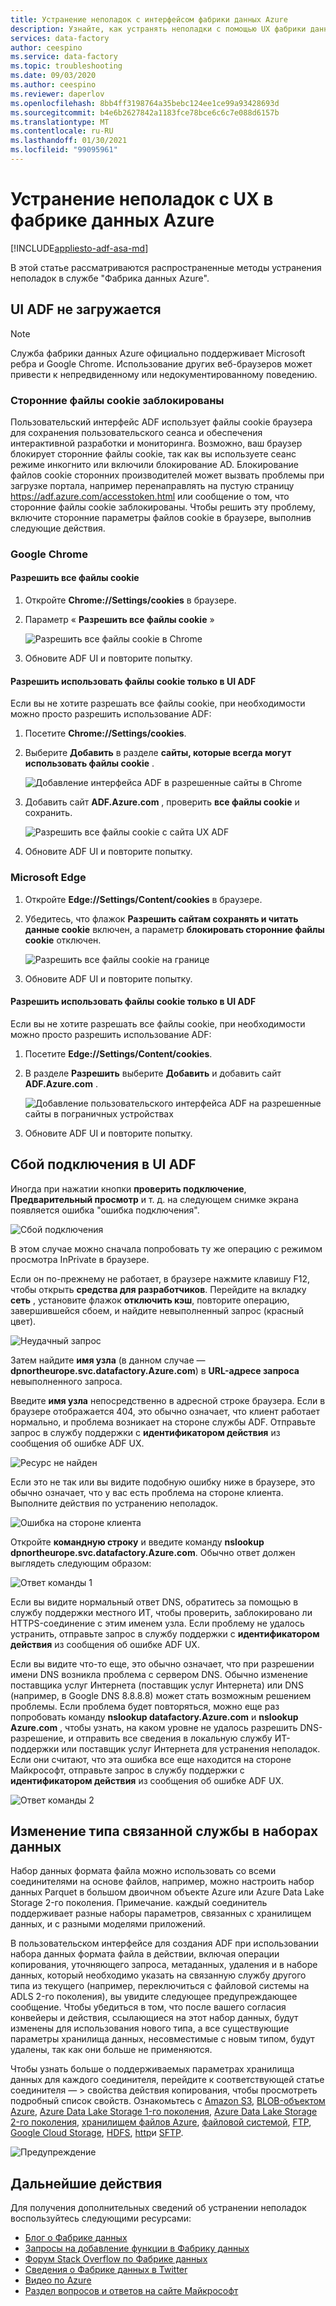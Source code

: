 ```yaml
---
title: Устранение неполадок с интерфейсом фабрики данных Azure
description: Узнайте, как устранять неполадки с помощью UX фабрики данных Azure.
services: data-factory
author: ceespino
ms.service: data-factory
ms.topic: troubleshooting
ms.date: 09/03/2020
ms.author: ceespino
ms.reviewer: daperlov
ms.openlocfilehash: 8bb4ff3198764a35bebc124ee1ce99a93428693d
ms.sourcegitcommit: b4e6b2627842a1183fce78bce6c6c7e088d6157b
ms.translationtype: MT
ms.contentlocale: ru-RU
ms.lasthandoff: 01/30/2021
ms.locfileid: "99095961"
---
```

# <a name="troubleshoot-azure-data-factory-ux-issues"></a>Устранение неполадок с UX в фабрике данных Azure

[!INCLUDE[appliesto-adf-asa-md](includes/appliesto-adf-asa-md.md)]

В этой статье рассматриваются распространенные методы устранения неполадок в службе "Фабрика данных Azure".

## <a name="adf-ux-not-loading"></a>UI ADF не загружается

> [!NOTE]
> Служба фабрики данных Azure официально поддерживает Microsoft ребра и Google Chrome. Использование других веб-браузеров может привести к непредвиденному или недокументированному поведению.

### <a name="third-party-cookies-blocked"></a>Сторонние файлы cookie заблокированы

Пользовательский интерфейс ADF использует файлы cookie браузера для сохранения пользовательского сеанса и обеспечения интерактивной разработки и мониторинга. Возможно, ваш браузер блокирует сторонние файлы cookie, так как вы используете сеанс режиме инкогнито или включили блокирование AD. Блокирование файлов cookie сторонних производителей может вызвать проблемы при загрузке портала, например перенаправлять на пустую страницу https://adf.azure.com/accesstoken.html или сообщение о том, что сторонние файлы cookie заблокированы. Чтобы решить эту проблему, включите сторонние параметры файлов cookie в браузере, выполнив следующие действия.

### <a name="google-chrome"></a>Google Chrome

#### <a name="allow-all-cookies"></a>Разрешить все файлы cookie

1. Откройте **Chrome://Settings/cookies** в браузере.
1. Параметр « **Разрешить все файлы cookie** » 

    ![Разрешить все файлы cookie в Chrome](media/data-factory-ux-troubleshoot-guide/chrome-allow-all-cookies.png)
1. Обновите ADF UI и повторите попытку.

#### <a name="only-allow-adf-ux-to-use-cookies"></a>Разрешить использовать файлы cookie только в UI ADF
Если вы не хотите разрешать все файлы cookie, при необходимости можно просто разрешить использование ADF:
1. Посетите **Chrome://Settings/cookies**.
1. Выберите **Добавить** в разделе **сайты, которые всегда могут использовать файлы cookie** . 

    ![Добавление интерфейса ADF в разрешенные сайты в Chrome](media/data-factory-ux-troubleshoot-guide/chrome-only-adf-cookies-1.png)
1. Добавить сайт **ADF.Azure.com** , проверить **все файлы cookie** и сохранить. 

    ![Разрешить все файлы cookie с сайта UX ADF](media/data-factory-ux-troubleshoot-guide/chrome-only-adf-cookies-2.png)
1. Обновите ADF UI и повторите попытку.

### <a name="microsoft-edge"></a>Microsoft Edge

1. Откройте **Edge://Settings/Content/cookies** в браузере.
1. Убедитесь, что флажок **Разрешить сайтам сохранять и читать данные cookie** включен, а параметр **блокировать сторонние файлы cookie** отключен. 

    ![Разрешить все файлы cookie на границе](media/data-factory-ux-troubleshoot-guide/edge-allow-all-cookies.png)
1. Обновите ADF UI и повторите попытку.

#### <a name="only-allow-adf-ux-to-use-cookies"></a>Разрешить использовать файлы cookie только в UI ADF

Если вы не хотите разрешать все файлы cookie, при необходимости можно просто разрешить использование ADF:

1. Посетите **Edge://Settings/Content/cookies**.
1. В разделе **Разрешить** выберите **Добавить** и добавить сайт **ADF.Azure.com** . 

    ![Добавление пользовательского интерфейса ADF на разрешенные сайты в пограничных устройствах](media/data-factory-ux-troubleshoot-guide/edge-allow-adf-cookies.png)
1. Обновите ADF UI и повторите попытку.

## <a name="connection-failed-on-adf-ux"></a>Сбой подключения в UI ADF

Иногда при нажатии кнопки **проверить подключение**, **Предварительный просмотр** и т. д. на следующем снимке экрана появляется ошибка "ошибка подключения".

![Сбой подключения](media/data-factory-ux-troubleshoot-guide/connection-failed.png)

В этом случае можно сначала попробовать ту же операцию с режимом просмотра InPrivate в браузере.

Если он по-прежнему не работает, в браузере нажмите клавишу F12, чтобы открыть **средства для разработчиков**. Перейдите на вкладку **сеть** , установите флажок **отключить кэш**, повторите операцию, завершившейся сбоем, и найдите невыполненный запрос (красный цвет).

![Неудачный запрос](media/data-factory-ux-troubleshoot-guide/failed-request.png)

Затем найдите **имя узла** (в данном случае — **dpnortheurope.svc.datafactory.Azure.com**) в **URL-адресе запроса** невыполненного запроса.

Введите **имя узла** непосредственно в адресной строке браузера. Если в браузере отображается 404, это обычно означает, что клиент работает нормально, и проблема возникает на стороне службы ADF. Отправьте запрос в службу поддержки с **идентификатором действия** из сообщения об ошибке ADF UX.

![Ресурс не найден](media/data-factory-ux-troubleshoot-guide/status-code-404.png)

Если это не так или вы видите подобную ошибку ниже в браузере, это обычно означает, что у вас есть проблема на стороне клиента. Выполните действия по устранению неполадок.

![Ошибка на стороне клиента](media/data-factory-ux-troubleshoot-guide/client-side-error.png)

Откройте **командную строку** и введите команду **nslookup dpnortheurope.svc.datafactory.Azure.com**. Обычно ответ должен выглядеть следующим образом:

![Ответ команды 1](media/data-factory-ux-troubleshoot-guide/command-response-1.png)

Если вы видите нормальный ответ DNS, обратитесь за помощью в службу поддержки местного ИТ, чтобы проверить, заблокировано ли HTTPS-соединение с этим именем узла. Если проблему не удалось устранить, отправьте запрос в службу поддержки с **идентификатором действия** из сообщения об ошибке ADF UX.

Если вы видите что-то еще, это обычно означает, что при разрешении имени DNS возникла проблема с сервером DNS. Обычно изменение поставщика услуг Интернета (поставщик услуг Интернета) или DNS (например, в Google DNS 8.8.8.8) может стать возможным решением проблемы. Если проблема будет повторяться, можно еще раз попробовать команду **nslookup datafactory.Azure.com** и **nslookup Azure.com** , чтобы узнать, на каком уровне не удалось разрешить DNS-разрешение, и отправить все сведения в локальную службу ИТ-поддержки или поставщик услуг Интернета для устранения неполадок. Если они считают, что эта ошибка все еще находится на стороне Майкрософт, отправьте запрос в службу поддержки с **идентификатором действия** из сообщения об ошибке ADF UX.

![Ответ команды 2](media/data-factory-ux-troubleshoot-guide/command-response-2.png)

## <a name="change-linked-service-type-in-datasets"></a>Изменение типа связанной службы в наборах данных

Набор данных формата файла можно использовать со всеми соединителями на основе файлов, например, можно настроить набор данных Parquet в большом двоичном объекте Azure или Azure Data Lake Storage 2-го поколения. Примечание. каждый соединитель поддерживает разные наборы параметров, связанных с хранилищем данных, и с разными моделями приложений. 

В пользовательском интерфейсе для создания ADF при использовании набора данных формата файла в действии, включая операции копирования, уточняющего запроса, метаданных, удаления и в наборе данных, который необходимо указать на связанную службу другого типа из текущего (например, переключиться с файловой системы на ADLS 2-го поколения), вы увидите следующее предупреждающее сообщение. Чтобы убедиться в том, что после вашего согласия конвейеры и действия, ссылающиеся на этот набор данных, будут изменены для использования нового типа, а все существующие параметры хранилища данных, несовместимые с новым типом, будут удалены, так как они больше не применяются.

Чтобы узнать больше о поддерживаемых параметрах хранилища данных для каждого соединителя, перейдите к соответствующей статье соединителя — > свойства действия копирования, чтобы просмотреть подробный список свойств. Ознакомьтесь с [Amazon S3](connector-amazon-simple-storage-service.md), [BLOB-объектом Azure](connector-azure-blob-storage.md), [Azure Data Lake Storage 1-го поколения](connector-azure-data-lake-store.md), [Azure Data Lake Storage 2-го поколения](connector-azure-data-lake-storage.md), [хранилищем файлов Azure](connector-azure-file-storage.md), [файловой системой](connector-file-system.md), [FTP](connector-ftp.md), [Google Cloud Storage](connector-google-cloud-storage.md), [HDFS](connector-hdfs.md), [http](connector-http.md)и [SFTP](connector-sftp.md).

![Предупреждение](media/data-factory-ux-troubleshoot-guide/warning-message.png)

## <a name="next-steps"></a>Дальнейшие действия

Для получения дополнительных сведений об устранении неполадок воспользуйтесь следующими ресурсами:

* [Блог о Фабрике данных](https://azure.microsoft.com/blog/tag/azure-data-factory/)
* [Запросы на добавление функции в Фабрику данных](https://feedback.azure.com/forums/270578-data-factory)
* [Форум Stack Overflow по Фабрике данных](https://stackoverflow.com/questions/tagged/azure-data-factory)
* [Сведения о Фабрике данных в Twitter](https://twitter.com/hashtag/DataFactory)
* [Видео по Azure](https://azure.microsoft.com/resources/videos/index/)
* [Раздел вопросов и ответов на сайте Майкрософт](/answers/topics/azure-data-factory.html)
